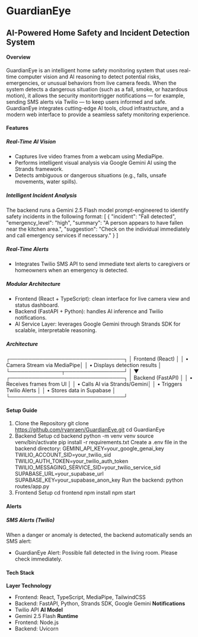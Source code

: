 # GuardianEye
## AI-Powered Home Safety and Incident Detection System
#### Overview
GuardianEye is an intelligent home safety monitoring system that uses real-time computer vision and AI reasoning to detect potential risks, emergencies, or unusual behaviors from live camera feeds.
When the system detects a dangerous situation (such as a fall, smoke, or hazardous motion), it allows the security monitortrigger notifications — for example, sending SMS alerts via Twilio — to keep users informed and safe.
GuardianEye integrates cutting-edge AI tools, cloud infrastructure, and a modern web interface to provide a seamless safety monitoring experience.
#### Features
##### Real-Time AI Vision
* Captures live video frames from a webcam using MediaPipe.
* Performs intelligent visual analysis via Google Gemini AI using the Strands framework.
* Detects ambiguous or dangerous situations (e.g., falls, unsafe movements, water spills).
##### Intelligent Incident Analysis
The backend runs a Gemini 2.5 Flash model prompt-engineered to identify safety incidents in the following format:
[
  {
    "incident": "Fall detected",
    "emergency_level": "high",
    "summary": "A person appears to have fallen near the kitchen area.",
    "suggestion": "Check on the individual immediately and call emergency services if necessary."
  }
]
##### Real-Time Alerts
* Integrates Twilio SMS API to send immediate text alerts to caregivers or homeowners when an emergency is detected.
##### Modular Architecture
* Frontend (React + TypeScript): clean interface for live camera view and status dashboard.
* Backend (FastAPI + Python): handles AI inference and Twilio notifications.
* AI Service Layer: leverages Google Gemini through Strands SDK for scalable, interpretable reasoning.
##### Architecture
┌───────────────────────────────┐
│         Frontend (React)      │
│  • Camera Stream via MediaPipe│
│  • Displays detection results │
└──────────────┬────────────────┘
               │
               ▼
┌───────────────────────────────┐
│       Backend (FastAPI)       │
│  • Receives frames from UI    │
│  • Calls AI via Strands/Gemini│
│  • Triggers Twilio Alerts     │
│  • Stores data in Supabase    │
└───────────────────────────────┘
#### Setup Guide
1. Clone the Repository
git clone https://github.com/ryanraen/GuardianEye.git
cd GuardianEye
2. Backend Setup
cd backend
python -m venv venv
source venv/bin/activate
pip install -r requirements.txt
Create a .env file in the backend directory:
GEMINI_API_KEY=your_google_genai_key
TWILIO_ACCOUNT_SID=your_twilio_sid
TWILIO_AUTH_TOKEN=your_twilio_auth_token
TWILIO_MESSAGING_SERVICE_SID=your_twilio_service_sid
SUPABASE_URL=your_supabase_url
SUPABASE_KEY=your_supabase_anon_key
Run the backend:
python routes/app.py
3. Frontend Setup
cd frontend
npm install
npm start
#### Alerts
##### SMS Alerts (Twilio)
When a danger or anomaly is detected, the backend automatically sends an SMS alert:
* GuardianEye Alert: Possible fall detected in the living room. Please check immediately.
#### Tech Stack
**Layer	Technology**
* Frontend:	React, TypeScript, MediaPipe, TailwindCSS
* Backend:	FastAPI, Python, Strands SDK, Google Gemini
**Notifications**	
* Twilio API
**AI Model**
* Gemini 2.5 Flash
**Runtime**
* Frontend: Node.js
* Backend: Uvicorn
